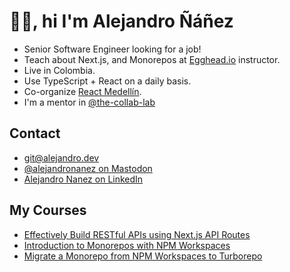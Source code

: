 # 👋🏼, hi I'm Alejandro Ñáñez

- Senior Software Engineer looking for a job!
- Teach about Next.js, and Monorepos at [Egghead.io](https://egghead.io) instructor.
- Live in Colombia.
- Use TypeScript + React on a daily basis.
- Co-organize [React Medellín](https://meetup.com/react-medellin).
- I'm a mentor in [@the-collab-lab](https://github.com/the-collab-lab)

## Contact
- <a href="mailto:git@alejandro.dev">git@alejandro.dev</a>
- [@alejandronanez on Mastodon](https://hachyderm.io/@alejandronanez)
- [Alejandro Nanez on LinkedIn](https://linkedin.com/li/alejandronanez)

## My Courses

- [Effectively Build RESTful APIs using Next.js API Routes](https://egghead.io/courses/effectively-build-restful-apis-using-next-js-api-routes-41c2b1ea)
- [Introduction to Monorepos with NPM Workspaces](https://egghead.io/courses/introduction-to-monorepos-with-npm-workspaces-c03f500b)
- [Migrate a Monorepo from NPM Workspaces to Turborepo](https://egghead.io/courses/migrate-a-monorepo-from-npm-workspaces-to-turborepo-79d6b32d)
